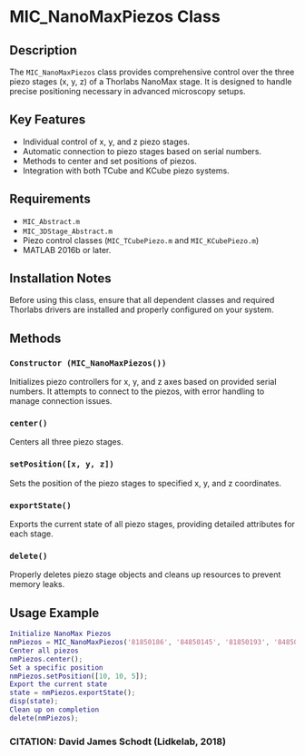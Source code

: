 # MIC_NanoMaxPiezos Class
## Description
The `MIC_NanoMaxPiezos` class provides comprehensive control over the three piezo stages (x, y, z) of a Thorlabs NanoMax stage. It is designed to handle precise positioning necessary in advanced microscopy setups.
## Key Features
- Individual control of x, y, and z piezo stages.
- Automatic connection to piezo stages based on serial numbers.
- Methods to center and set positions of piezos.
- Integration with both TCube and KCube piezo systems.
## Requirements
- `MIC_Abstract.m`
- `MIC_3DStage_Abstract.m`
- Piezo control classes (`MIC_TCubePiezo.m` and `MIC_KCubePiezo.m`)
- MATLAB 2016b or later.
## Installation Notes
Before using this class, ensure that all dependent classes and required Thorlabs drivers are installed and properly configured on your system.
## Methods
### `Constructor (MIC_NanoMaxPiezos())`
Initializes piezo controllers for x, y, and z axes based on provided serial numbers. It attempts to connect to the piezos, with error handling to manage connection issues.
### `center()`
Centers all three piezo stages.
### `setPosition([x, y, z])`
Sets the position of the piezo stages to specified x, y, and z coordinates.
### `exportState()`
Exports the current state of all piezo stages, providing detailed attributes for each stage.
### `delete()`
Properly deletes piezo stage objects and cleans up resources to prevent memory leaks.
## Usage Example
```matlab
Initialize NanoMax Piezos
nmPiezos = MIC_NanoMaxPiezos('81850186', '84850145', '81850193', '84850146', '81850176', '84850203', 3);
Center all piezos
nmPiezos.center();
Set a specific position
nmPiezos.setPosition([10, 10, 5]);
Export the current state
state = nmPiezos.exportState();
disp(state);
Clean up on completion
delete(nmPiezos);
```
### CITATION: David James Schodt (Lidkelab, 2018)
